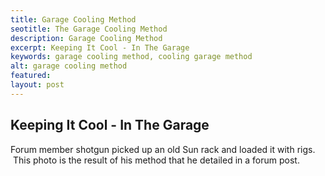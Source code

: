 ```yaml
---
title: Garage Cooling Method
seotitle: The Garage Cooling Method
description: Garage Cooling Method
excerpt: Keeping It Cool - In The Garage
keywords: garage cooling method, cooling garage method
alt: garage cooling method
featured: 
layout: post
---
```


<h2>Keeping It Cool - In The Garage</h2>

<p>Forum member shotgun picked up an old Sun rack and loaded it with rigs.  This photo is the result of his method that he detailed in a forum post.<p>

